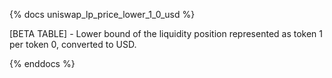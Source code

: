 {% docs uniswap_lp_price_lower_1_0_usd %}

[BETA TABLE] - Lower bound of the liquidity position represented as token 1 per token 0, converted to USD.

{% enddocs %}